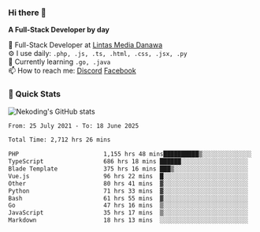 ### Hi there 👋

**A Full-Stack Developer by day**

🔭 Full-Stack Developer at [Lintas Media Danawa](https://www.lintasmediadanawa.com/)  
⚙️ I use daily: `.php, .js, .ts, .html, .css, .jsx, .py`  
🌱 Currently learning `.go, .java`  
📫 How to reach me: [Discord](https://discordapp.com/users/984448732999327766)  [Facebook](https://fb.me/tyvandi)  

### 🚀 Quick Stats  

![Nekoding's GitHub stats](https://github-readme-stats.vercel.app/api?username=nekoding&show_icons=true)

<!--START_SECTION:waka-->

```txt
From: 25 July 2021 - To: 18 June 2025

Total Time: 2,712 hrs 26 mins

PHP                        1,155 hrs 48 mins██████████▒░░░░░░░░░░░░░░   41.38 %
TypeScript                 686 hrs 18 mins ██████░░░░░░░░░░░░░░░░░░░   24.57 %
Blade Template             375 hrs 16 mins ███▒░░░░░░░░░░░░░░░░░░░░░   13.44 %
Vue.js                     96 hrs 22 mins  █░░░░░░░░░░░░░░░░░░░░░░░░   03.45 %
Other                      80 hrs 41 mins  ▓░░░░░░░░░░░░░░░░░░░░░░░░   02.89 %
Python                     71 hrs 33 mins  ▓░░░░░░░░░░░░░░░░░░░░░░░░   02.56 %
Bash                       61 hrs 55 mins  ▓░░░░░░░░░░░░░░░░░░░░░░░░   02.22 %
Go                         47 hrs 16 mins  ▒░░░░░░░░░░░░░░░░░░░░░░░░   01.69 %
JavaScript                 35 hrs 17 mins  ▒░░░░░░░░░░░░░░░░░░░░░░░░   01.26 %
Markdown                   18 hrs 13 mins  ░░░░░░░░░░░░░░░░░░░░░░░░░   00.65 %
```

<!--END_SECTION:waka-->

<!--
**nekoding/nekoding** is a ✨ _special_ ✨ repository because its `README.md` (this file) appears on your GitHub profile.

Here are some ideas to get you started:

- 🔭 I’m currently working on ...
- 🌱 I’m currently learning ...
- 👯 I’m looking to collaborate on ...
- 🤔 I’m looking for help with ...
- 💬 Ask me about ...
- 📫 How to reach me: ...
- 😄 Pronouns: ...
- ⚡ Fun fact: ...
-->
